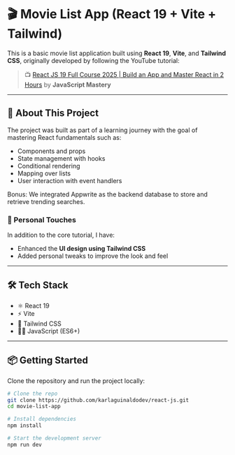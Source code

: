 # 🎬 Movie List App (React 19 + Vite + Tailwind)

This is a basic movie list application built using **React 19**, **Vite**, and **Tailwind CSS**, originally developed by following the YouTube tutorial:

> 📺 [React JS 19 Full Course 2025 | Build an App and Master React in 2 Hours](https://www.youtube.com/watch?v=dCLhUialKPQ&t=6379s) by **JavaScript Mastery**

---

## 🚀 About This Project

The project was built as part of a learning journey with the goal of mastering React fundamentals such as:

- Components and props
- State management with hooks
- Conditional rendering
- Mapping over lists
- User interaction with event handlers

Bonus: We integrated Appwrite as the backend database to store and retrieve trending searches.

### 🎨 Personal Touches

In addition to the core tutorial, I have:

- Enhanced the **UI design using Tailwind CSS**
- Added personal tweaks to improve the look and feel

---

## 🛠️ Tech Stack

- ⚛️ React 19
- ⚡ Vite
- 🌈 Tailwind CSS
- 🧑‍💻 JavaScript (ES6+)

---

## 📦 Getting Started

Clone the repository and run the project locally:

```bash
# Clone the repo
git clone https://github.com/karlaguinaldodev/react-js.git
cd movie-list-app

# Install dependencies
npm install

# Start the development server
npm run dev
```
